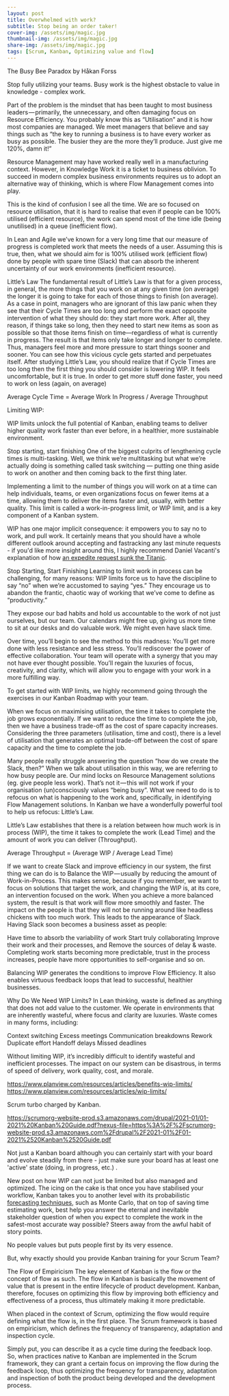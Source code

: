 ```yaml
---
layout: post
title: Overwhelmed with work?
subtitle: Stop being an order taker!
cover-img: /assets/img/magic.jpg
thumbnail-img: /assets/img/magic.jpg
share-img: /assets/img/magic.jpg
tags: [Scrum, Kanban, Optimizing value and flow]
---
```

The Busy Bee Paradox by Håkan Forss

Stop fully utilizing your teams. Busy work is the highest obstacle to value in knowledge - complex work. 

Part of the problem is the mindset that has been taught to most business leaders — primarily, the unnecessary, and often damaging focus on Resource Efficiency. You probably know this as “Utilisation” and it is how most companies are managed. We meet managers that believe and say things such as “the key to running a business is to have every worker as busy as possible. The busier they are the more they’ll produce. Just give me 120%, damn it!”

Resource Management may have worked really well in a manufacturing context. However, in Knowledge Work it is a ticket to business oblivion. To succeed in modern complex business environments requires us to adopt an alternative way of thinking, which is where Flow Management comes into play.

This is the kind of confusion I see all the time. We are so focused on resource utilisation, that it is hard to realise that even if people can be 100% utilised (efficient resource), the work can spend most of the time idle (being unutilised) in a queue (inefficient flow).

In Lean and Agile we’ve known for a very long time that our measure of progress is completed work that meets the needs of a user. Assuming this is true, then, what we should aim for is 100% utilised work (efficient flow) done by people with spare time (Slack) that can absorb the inherent uncertainty of our work environments (inefficient resource).

Little’s	Law
The fundamental result of Little’s Law is that for a given process, in general, the more things that you
work on at any given time (on average) the longer it is going to take for each of those things to finish
(on average). As a case in point, managers who are ignorant of this law panic when they see that their
Cycle Times are too long and perform the exact opposite intervention of what they should do: they
start more work. After all, they reason, if things take so long, then they need to start new items as
soon as possible so that those items finish on time—regardless of what is currently in progress. The
result is that items only take longer and longer to complete. Thus, managers feel more and more
pressure to start things sooner and sooner. You can see how this vicious cycle gets started and
perpetuates itself. After studying Little’s Law, you should realize that if Cycle Times are too long then
the first thing you should consider is lowering WIP. It feels uncomfortable, but it is true. In order to
get more stuff done faster, you need to work on less (again, on average)

Average Cycle Time = Average Work In Progress / Average Throughput

Limiting WIP: 

WIP limits unlock the full potential of Kanban, enabling teams to deliver higher quality work faster than ever before, in a healthier, more sustainable environment.

Stop starting, start finishing
One of the biggest culprits of lengthening cycle times is multi-tasking. Well, we think we’re multitasking but what we’re actually doing is something called task switching — putting one thing aside to work on another and then coming back to the first thing later.

Implementing a limit to the number of things you will work on at a time can help individuals, teams, or even organizations focus on fewer items at a time, allowing them to deliver the items faster and, usually, with better quality. This limit is called a work-in-progress limit, or WIP limit, and is a key component of a Kanban system.

WIP has one major implicit consequence: it empowers you to say no to work, and pull work. It certainly means that you should have a whole different outlook around accepting and fastracking any last minute requests - if you'd like more insight around this, I highly recommend Daniel Vacanti's explanation of how [an expedite request sunk the Titanic](https://vimeo.com/239539858). 

Stop Starting, Start Finishing
Learning to limit work in process can be challenging, for many reasons: WIP limits force us to have the discipline to say “no” when we’re accustomed to saying “yes.” They encourage us to abandon the frantic, chaotic way of working that we’ve come to define as “productivity.”

They expose our bad habits and hold us accountable to the work of not just ourselves, but our team. Our calendars might free up, giving us more time to sit at our desks and do valuable work. We might even have slack time.

Over time, you’ll begin to see the method to this madness: You’ll get more done with less resistance and less stress. You’ll rediscover the power of effective collaboration. Your team will operate with a synergy that you may not have ever thought possible. You’ll regain the luxuries of focus, creativity, and clarity, which will allow you to engage with your work in a more fulfilling way.

To get started with WIP limits, we highly recommend going through the exercises in our Kanban Roadmap with your team.

When we focus on maximising utilisation, the time it takes to complete the job grows exponentially. If we want to reduce the time to complete the job, then we have a business trade-off as the cost of spare capacity increases. Considering the three parameters (utilisation, time and cost), there is a level of utilisation that generates an optimal trade-off between the cost of spare capacity and the time to complete the job.

Many people really struggle answering the question “how do we create the Slack, then?” When we talk about utilisation in this way, we are referring to how busy people are. Our mind locks on Resource Management solutions (eg. give people less work). That’s not it — this will not work if your organisation (un)consciously values “being busy”. What we need to do is to refocus on what is happening to the work and, specifically, in identifying Flow Management solutions. In Kanban we have a wonderfully powerful tool to help us refocus: Little’s Law.

Little’s Law establishes that there is a relation between how much work is in process (WIP), the time it takes to complete the work (Lead Time) and the amount of work you can deliver (Throughput).

Average Throughput = (Average WIP / Average Lead Time)

If we want to create Slack and improve efficiency in our system, the first thing we can do is to Balance the WIP — usually by reducing the amount of Work-in-Process. This makes sense, because if you remember, we want to focus on solutions that target the work, and changing the WIP is, at its core, an intervention focused on the work. When you achieve a more balanced system, the result is that work will flow more smoothly and faster. The impact on the people is that they will not be running around like headless chickens with too much work. This leads to the appearance of Slack. Having Slack soon becomes a business asset as people:

Have time to absorb the variability of work
Start truly collaborating
Improve their work and their processes, and
Remove the sources of delay & waste.
Completing work starts becoming more predictable, trust in the process increases, people have more opportunities to self-organise and so on.

Balancing WIP generates the conditions to improve Flow Efficiency. It also enables virtuous feedback loops that lead to successful, healthier businesses.

Why Do We Need WIP Limits?
In Lean thinking, waste is defined as anything that does not add value to the customer. We operate in environments that are inherently wasteful, where focus and clarity are luxuries. Waste comes in many forms, including:

Context switching
Excess meetings
Communication breakdowns
Rework
Duplicate effort
Handoff delays
Missed deadlines

Without limiting WIP, it’s incredibly difficult to identify wasteful and inefficient processes.
The impact on our system can be disastrous, in terms of speed of delivery, work quality, cost, and morale.

https://www.planview.com/resources/articles/benefits-wip-limits/
https://www.planview.com/resources/articles/wip-limits/

Scrum turbo charged by Kanban. 

https://scrumorg-website-prod.s3.amazonaws.com/drupal/2021-01/01-2021%20Kanban%20Guide.pdf?nexus-file=https%3A%2F%2Fscrumorg-website-prod.s3.amazonaws.com%2Fdrupal%2F2021-01%2F01-2021%2520Kanban%2520Guide.pdf

Not just a Kanban board although you can certainly start with your board and evolve steadily from there - just make sure your board has at least one 'active' state (doing, in progress, etc.) .

New post on how WIP can not just be limited but also managed and optimized. The icing on the cake is that once you have stabilised your workflow, Kanban takes you to another level with its probabilistic [forecasting techniques](https://www.scrum.org/resources/blog/create-faster-and-more-accurate-forecasts-using-probabilities), such as Monte Carlo, that on top of saving time estimating work, best help you answer the eternal and inevitable stakeholder question of when you expect to complete the work in the safest-most accurate way possible?  Steers away from the awful habit of story points.

No people values but puts people first by its very essence.

But, why exactly should you provide Kanban training for your Scrum Team?

The Flow of Empiricism
The key element of Kanban is the flow or the concept of flow as such. The flow in Kanban is basically the movement of value that is present in the entire lifecycle of product development. Kanban, therefore, focuses on optimizing this flow by improving both efficiency and effectiveness of a process, thus ultimately making it more predictable. 

When placed in the context of Scrum, optimizing the flow would require defining what the flow is, in the first place. The Scrum framework is based on empiricism, which defines the frequency of transparency, adaptation and inspection cycle. 

Simply put, you can describe it as a cycle time during the feedback loop. So, when practices native to Kanban are implemented in the Scrum framework, they can grant a certain focus on improving the flow during the feedback loop, thus optimizing the frequency for transparency, adaptation and inspection of both the product being developed and the development process. 
